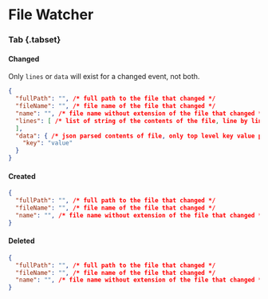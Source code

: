 # File Watcher
### Tab {.tabset}
#### Changed
Only `lines` or `data` will exist for a changed event, not both.
```json
{
  "fullPath": "", /* full path to the file that changed */
  "fileName": "", /* file name of the file that changed */
  "name": "", /* file name without extension of the file that changed */
  "lines": [ /* list of string of the contents of the file, line by line, if it has not been parsed as a json */
  ],
  "data": { /* json parsed contents of file, only top level key value pairs */
    "key": "value"
  }
}
```

#### Created
```json
{
  "fullPath": "", /* full path to the file that changed */
  "fileName": "", /* file name of the file that changed */
  "name": "", /* file name without extension of the file that changed */
}
```

#### Deleted
```json
{
  "fullPath": "", /* full path to the file that changed */
  "fileName": "", /* file name of the file that changed */
  "name": "", /* file name without extension of the file that changed */
}
```